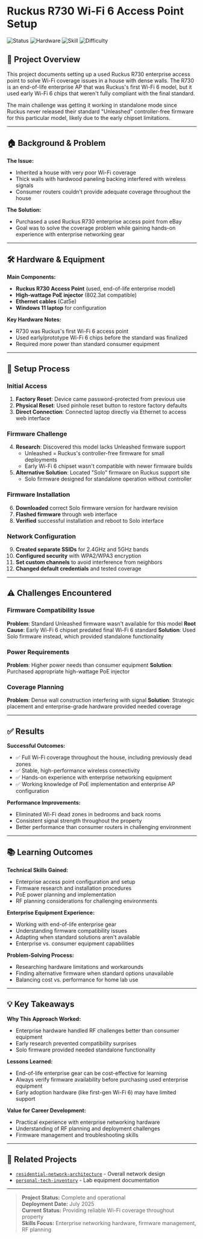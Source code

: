# Ruckus R730 Wi-Fi 6 Access Point Setup

![Status](https://img.shields.io/badge/Status-Complete-brightgreen?style=flat-square)
![Hardware](https://img.shields.io/badge/Hardware-Enterprise_WiFi-orange?style=flat-square)
![Skill](https://img.shields.io/badge/Skill-Firmware_Flash-blue?style=flat-square)
![Difficulty](https://img.shields.io/badge/Difficulty-Intermediate-yellow?style=flat-square)

## 🎯 Project Overview

This project documents setting up a used Ruckus R730 enterprise access point to solve Wi-Fi coverage issues in a house with dense walls. The R730 is an end-of-life enterprise AP that was Ruckus's first Wi-Fi 6 model, but it used early Wi-Fi 6 chips that weren't fully compliant with the final standard.

The main challenge was getting it working in standalone mode since Ruckus never released their standard "Unleashed" controller-free firmware for this particular model, likely due to the early chipset limitations.

---

## 🏠 Background & Problem

**The Issue:**
- Inherited a house with very poor Wi-Fi coverage
- Thick walls with hardwood paneling backing interfered with wireless signals
- Consumer routers couldn't provide adequate coverage throughout the house

**The Solution:**
- Purchased a used Ruckus R730 enterprise access point from eBay
- Goal was to solve the coverage problem while gaining hands-on experience with enterprise networking gear

---

## 🛠️ Hardware & Equipment

**Main Components:**
- **Ruckus R730 Access Point** (used, end-of-life enterprise model)
- **High-wattage PoE injector** (802.3at compatible)
- **Ethernet cables** (Cat5e)
- **Windows 11 laptop** for configuration

**Key Hardware Notes:**
- R730 was Ruckus's first Wi-Fi 6 access point
- Used early/prototype Wi-Fi 6 chips before the standard was finalized
- Required more power than standard consumer equipment

---

## 🔧 Setup Process

### Initial Access
1. **Factory Reset**: Device came password-protected from previous use
2. **Physical Reset**: Used pinhole reset button to restore factory defaults
3. **Direct Connection**: Connected laptop directly via Ethernet to access web interface

### Firmware Challenge
4. **Research**: Discovered this model lacks Unleashed firmware support
   - Unleashed = Ruckus's controller-free firmware for small deployments
   - Early Wi-Fi 6 chipset wasn't compatible with newer firmware builds
5. **Alternative Solution**: Located "Solo" firmware on Ruckus support site
   - Solo firmware designed for standalone operation without controller

### Firmware Installation
6. **Downloaded** correct Solo firmware version for hardware revision
7. **Flashed firmware** through web interface
8. **Verified** successful installation and reboot to Solo interface

### Network Configuration
9. **Created separate SSIDs** for 2.4GHz and 5GHz bands
10. **Configured security** with WPA2/WPA3 encryption
11. **Set custom channels** to avoid interference from neighbors
12. **Changed default credentials** and tested coverage

---

## ⚠️ Challenges Encountered

### Firmware Compatibility Issue
**Problem**: Standard Unleashed firmware wasn't available for this model
**Root Cause**: Early Wi-Fi 6 chipset predated final Wi-Fi 6 standard
**Solution**: Used Solo firmware instead, which provided standalone functionality

### Power Requirements
**Problem**: Higher power needs than consumer equipment
**Solution**: Purchased appropriate high-wattage PoE injector

### Coverage Planning
**Problem**: Dense wall construction interfering with signal
**Solution**: Strategic placement and enterprise-grade hardware provided needed coverage

---

## ✅ Results

**Successful Outcomes:**
- ✅ Full Wi-Fi coverage throughout the house, including previously dead zones
- ✅ Stable, high-performance wireless connectivity
- ✅ Hands-on experience with enterprise networking equipment
- ✅ Working knowledge of PoE implementation and enterprise AP configuration

**Performance Improvements:**
- Eliminated Wi-Fi dead zones in bedrooms and back rooms
- Consistent signal strength throughout the property
- Better performance than consumer routers in challenging environment

---

## 📚 Learning Outcomes

**Technical Skills Gained:**
- Enterprise access point configuration and setup
- Firmware research and installation procedures
- PoE power planning and implementation
- RF planning considerations for challenging environments

**Enterprise Equipment Experience:**
- Working with end-of-life enterprise gear
- Understanding firmware compatibility issues
- Adapting when standard solutions aren't available
- Enterprise vs. consumer equipment capabilities

**Problem-Solving Process:**
- Researching hardware limitations and workarounds
- Finding alternative firmware when standard options unavailable
- Balancing cost vs. performance for home lab use

---

## 💡 Key Takeaways

**Why This Approach Worked:**
- Enterprise hardware handled RF challenges better than consumer equipment
- Early research prevented compatibility surprises
- Solo firmware provided needed standalone functionality

**Lessons Learned:**
- End-of-life enterprise gear can be cost-effective for learning
- Always verify firmware availability before purchasing used enterprise equipment
- Early adoption hardware (like first-gen Wi-Fi 6) may have limited support

**Value for Career Development:**
- Practical experience with enterprise networking hardware
- Understanding of RF planning and deployment challenges
- Firmware management and troubleshooting skills

---

## 🔗 Related Projects

- [`residential-network-architecture`](https://github.com/Allen-Bartley/residential-network-architecture) - Overall network design
- [`personal-tech-inventory`](https://github.com/Allen-Bartley/personal-tech-inventory) - Lab equipment documentation

---

> **Project Status:** Complete and operational  
> **Deployment Date:** July 2025  
> **Current Status:** Providing reliable Wi-Fi coverage throughout property  
> **Skills Focus:** Enterprise networking hardware, firmware management, RF planning